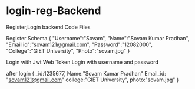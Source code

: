 # login-reg-Backend
Register,Login backend Code Files

Register Schema
{
"Username":"Sovam",
"Name":"Sovam Kumar Pradhan",
"Email id":"sovam121@gmail.com",
"Password":"12082000",
"College":"GIET University",
"Photo":"sovam.jpg"
}
 
 Login with Jwt Web Token
 Login with username and password
 
 after login
 {
 _id:1235677,
 Name:"Sovam Kumar Pradhan"
 Email_id: "sovam121@gmail.com"
 college:"GIET University",
 photo:"sovam.jpg"
}
